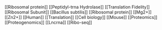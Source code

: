 [[Ribosomal protein]]
[[Peptidyl-trna Hydrolase]]
[[Translation Fidelity]]
[[Ribosomal Subunit]]
[[Bacillus subtilis]]
[[Ribosomal protein]]
[[Mg2+]]
[[Zn2+]]
[[Human]]
[[Translation]]
[[Cell biology]]
[[Mouse]]
[[Proteomics]]
[[Proteogenomics]]
[[Lncrna]]
[[Ribo-seq]]
